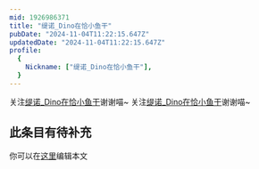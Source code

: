```yaml
---
mid: 1926986371
title: "缇诺_Dino在恰小鱼干"
pubDate: "2024-11-04T11:22:15.647Z"
updatedDate: "2024-11-04T11:22:15.647Z"
profile:
  {
    Nickname: ["缇诺_Dino在恰小鱼干"],
  }
---
```


关注[缇诺_Dino在恰小鱼干](https://space.bilibili.com/1926986371)谢谢喵~ 关注[缇诺_Dino在恰小鱼干](https://space.bilibili.com/1926986371)谢谢喵~

## 此条目有待补充
你可以在[这里](https://github.com/Yuhanawa/VTuber.ICU/edit/master/src/content/v/缇诺_Dino在恰小鱼干/index.md)编辑本文
